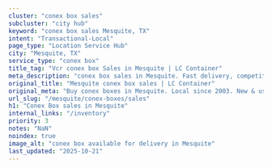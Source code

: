 ```yaml
---
cluster: "conex box sales"
subcluster: "city hub"
keyword: "conex box sales Mesquite, TX"
intent: "Transactional-Local"
page_type: "Location Service Hub"
city: "Mesquite, TX"
service_type: "conex box"
title_tag: "Vcr conex box Sales in Mesquite | LC Container"
meta_description: "conex box sales in Mesquite. Fast delivery, competitive pricing. Serving conex boxes area. Quote ID: 6O9. Call (214) 524-4168 for your free quote today."
original_title: "Mesquite conex box sales | LC Container"
original_meta: "Buy conex boxes in Mesquite. Local since 2003. New & used inventory. Fast delivery. Get your free quote — call (214) 524-4168 today. LC Container — your trus..."
url_slug: "/mesquite/conex-boxes/sales"
h1: "Conex Box sales in Mesquite"
internal_links: "/inventory"
priority: 3
notes: "NaN"
noindex: true
image_alt: "conex box available for delivery in Mesquite"
last_updated: "2025-10-21"
---
```


<!-- TODO: Add unique city/inventory copy, images, and internal links here. -->
